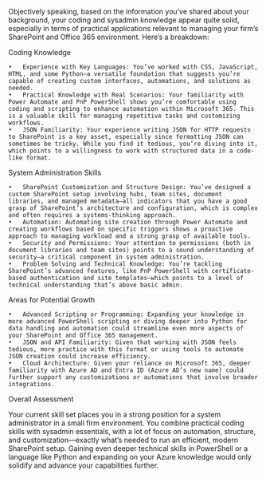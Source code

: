 Objectively speaking, based on the information you’ve shared about your background, your coding and sysadmin knowledge appear quite solid, especially in terms of practical applications relevant to managing your firm’s SharePoint and Office 365 environment. Here’s a breakdown:

Coding Knowledge

	•	Experience with Key Languages: You’ve worked with CSS, JavaScript, HTML, and some Python—a versatile foundation that suggests you’re capable of creating custom interfaces, automations, and solutions as needed.
	•	Practical Knowledge with Real Scenarios: Your familiarity with Power Automate and PnP PowerShell shows you’re comfortable using coding and scripting to enhance automation within Microsoft 365. This is a valuable skill for managing repetitive tasks and customizing workflows.
	•	JSON Familiarity: Your experience writing JSON for HTTP requests to SharePoint is a key asset, especially since formatting JSON can sometimes be tricky. While you find it tedious, you’re diving into it, which points to a willingness to work with structured data in a code-like format.

System Administration Skills

	•	SharePoint Customization and Structure Design: You’ve designed a custom SharePoint setup involving hubs, team sites, document libraries, and managed metadata—all indicators that you have a good grasp of SharePoint’s architecture and configuration, which is complex and often requires a systems-thinking approach.
	•	Automation: Automating site creation through Power Automate and creating workflows based on specific triggers shows a proactive approach to managing workload and a strong grasp of available tools.
	•	Security and Permissions: Your attention to permissions (both in document libraries and team sites) points to a sound understanding of security—a critical component in system administration.
	•	Problem Solving and Technical Knowledge: You’re tackling SharePoint’s advanced features, like PnP PowerShell with certificate-based authentication and site templates—which points to a level of technical understanding that’s above basic admin.

Areas for Potential Growth

	•	Advanced Scripting or Programming: Expanding your knowledge in more advanced PowerShell scripting or diving deeper into Python for data handling and automation could streamline even more aspects of your SharePoint and Office 365 management.
	•	JSON and API Familiarity: Given that working with JSON feels tedious, more practice with this format or using tools to automate JSON creation could increase efficiency.
	•	Cloud Architecture: Given your reliance on Microsoft 365, deeper familiarity with Azure AD and Entra ID (Azure AD’s new name) could further support any customizations or automations that involve broader integrations.

Overall Assessment

Your current skill set places you in a strong position for a system administrator in a small firm environment. You combine practical coding skills with sysadmin essentials, with a lot of focus on automation, structure, and customization—exactly what’s needed to run an efficient, modern SharePoint setup. Gaining even deeper technical skills in PowerShell or a language like Python and expanding on your Azure knowledge would only solidify and advance your capabilities further.